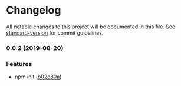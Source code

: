 # Changelog

All notable changes to this project will be documented in this file. See [standard-version](https://github.com/conventional-changelog/standard-version) for commit guidelines.

### 0.0.2 (2019-08-20)


### Features

* npm init ([b02e80a](https://github.com/x-orpheus/svrx-create-plugin/commit/b02e80a))

